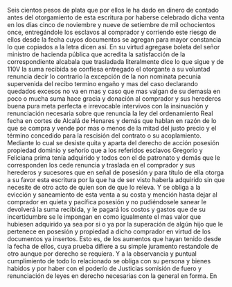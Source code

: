 Seis cientos pesos de plata que por ellos le ha dado en dinero de contado antes del otorgamiento de esta escritura por haberse celebrado dicha venta en los días cinco de noviembre y nueve de setiembre de mil ochocientos once, entregándole los esclavos al comprador y corriendo este riesgo de ellos desde la fecha cuyos documentos se agregan para mayor constancia lo que copiados a la letra dicen así. En su virtud agregase boleta del señor ministro de hacienda pública que acredita la satisfacción de la correspondiente alcabala que trasladada literalmente dice lo que sigue y de 110V la suma recibida se confiesa entregado el otorgante a su voluntad renuncia decir lo contrario la excepción de la non nominata pecunia supervenida del recibo termino engaño y mas del caso declarando quedados excesos no va en mas y caso que mas valgan de su demasía en poco o mucha suma hace gracia y donación al comprador y sus herederos buena pura meta perfecta e irrevocable intervivos con la insinuación y renunciación necesaria sobre que renuncia la ley del ordenamiento Real fecha en cortes de Alcalá de Henares y demás que hablan en razón de lo que se compra y vende por mas o menos de la mitad del justo precio y el término concedido para la rescisión del contrato o su acoplamiento. Mediante lo cual se desiste quita y aparta del derecho de acción posesión propiedad dominio y señorío que a los referidos esclavos Gregorio y Feliciana prima tenía adquirido y todos con el de patronato y demás que le corresponden los cede renuncia y traslada en el comprador y sus herederos y sucesores que en señal de posesión y para título de ella otorga a su favor esta escritura por la que ha de ser visto haberla adquirido sin que necesite de otro acto de quien son de que lo releva. Y se obliga a la evicción y saneamiento de esta venta a su costa y mención hasta dejar al comprador en quieta y pacífica posesión y no pudiéndosele sanear le devolverá la suma recibida, y le pagará los costos y gastos que de su incertidumbre se le impongan en como igualmente el mas valor que hubiesen adquirido ya sea por si o ya por la superación de algún hijo que le pertenece en posesión y propiedad a dicho comprador en virtud de los documentos ya insertos. Esto es, de los aumentos que hayan tenido desde la fecha de ellos, cuya prueba difiere a su simple juramento restandole de otro aunque por derecho se requiera. Y a la observancia y puntual cumplimiento de todo lo relacionado se obliga con su persona y bienes habidos y por haber con el poderío de Justicias somisión de fuero y renunciación de leyes en derecho necesarias con la general en forma. En